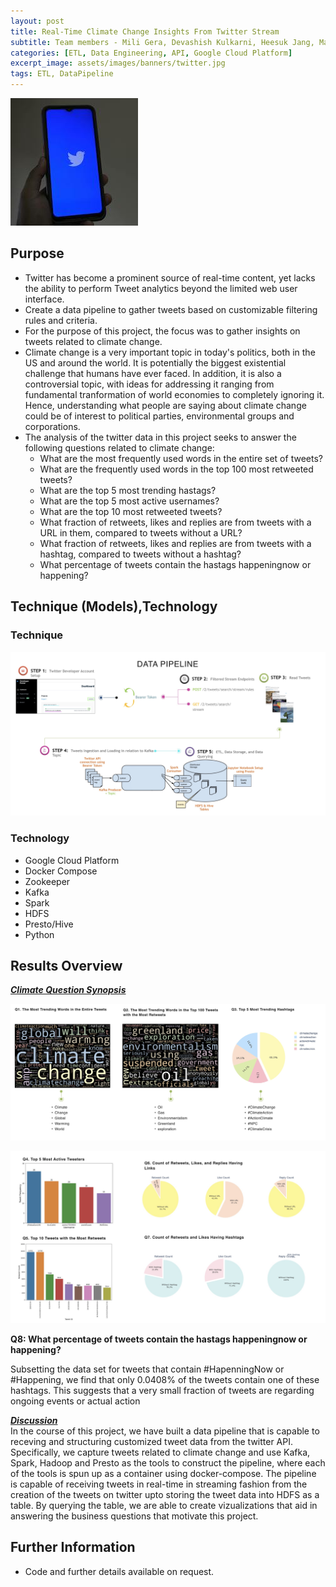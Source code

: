 ```yaml
---
layout: post
title: Real-Time Climate Change Insights From Twitter Stream
subtitle: Team members - Mili Gera, Devashish Kulkarni, Heesuk Jang, Matt Whittaker
categories: [ETL, Data Engineering, API, Google Cloud Platform]
excerpt_image: assets/images/banners/twitter.jpg
tags: ETL, DataPipeline
---
```

![twitter](/assets/images/banners/twitter.jpg)

## Purpose
- Twitter has become a prominent source of real-time content, yet lacks the ability to perform Tweet analytics beyond the limited web user interface.
- Create a data pipeline to gather tweets based on customizable filtering rules and criteria.
- For the purpose of this project, the focus was to gather insights on tweets related to climate change.
- Climate change is a very important topic in today's politics, both in the US and around the world. It is potentially the biggest existential challenge that humans have ever faced. In addition, it is also a controversial topic, with ideas for addressing it ranging from fundamental tranformation of world economies to completely ignoring it. Hence, understanding what people are saying about climate change could be of interest to political parties, environmental groups and corporations.
- The analysis of the twitter data in this project seeks to answer the following questions related to climate change:
  - What are the most frequently used words in the entire set of tweets?
  - What are the frequently used words in the top 100 most retweeted tweets?
  - What are the top 5 most trending hastags?
  - What are the top 5 most active usernames?
  - What are the top 10 most retweeted tweets?
  - What fraction of retweets, likes and replies are from tweets with a URL in them, compared to tweets without a URL?
  - What fraction of retweets, likes and replies are from tweets with a hashtag, compared to tweets without a hashtag?
  - What percentage of tweets contain the hastags happeningnow or happening?
  
## Technique (Models),Technology

### Technique  
![twitter tech](/assets/images/banners/twitter_tech.jpg)
    
### Technology
- Google Cloud Platform
- Docker Compose
- Zookeeper
- Kafka
- Spark
- HDFS
- Presto/Hive
- Python
   
## Results Overview

**<ins>*Climate Question Synopsis*</ins>**  

![twitter results one](/assets/images/banners/climate_res_one.jpg)

![twitter results two](/assets/images/banners/climate_res_two.jpg)

**Q8: What percentage of tweets contain the hastags happeningnow or happening?**  

Subsetting the data set for tweets that contain #HapenningNow or #Happening, we find that only 0.0408% of the tweets contain one of these hashtags. This suggests that a very small fraction of tweets are regarding ongoing events or actual action

**<ins>*Discussion*</ins>**  
In the course of this project, we have built a data pipeline that is capable to receving and structuring customized tweet data from the twitter API.  Specifically, we capture tweets related to climate change and use Kafka, Spark, Hadoop and Presto as the tools to construct the pipeline, where each of the tools is spun up as a container using docker-compose. The pipeline is capable of receiving tweets in real-time in streaming fashion from the creation of the tweets on twitter upto storing the tweet data into HDFS as a table. By querying the table, we are able to create vizualizations that aid in answering the business questions that motivate this project.

## Further Information
- Code and further details available on request.




